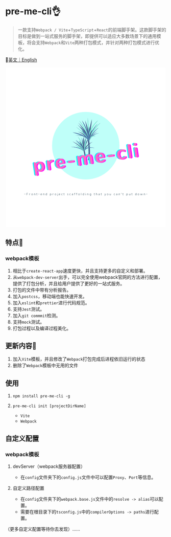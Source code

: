 # pre-me-cli👌

> 一款支持`Webpack / Vite`+`TypeScript`+`React`的前端脚手架。这款脚手架的目标是做到一站式服务的脚手架，即提供可以适应大多数场景下的通用模板，将会支持`Webpack`和`Vite`两种打包模式，并针对两种打包模式进行优化。

 📎[英文｜English](./README.md)

<div  align="center">    
  <img src="./images/logo.png">
</div>

## 特点🎉

### webpack模板

1. 相比于`create-react-app`速度更快，并且支持更多的自定义和部署。
2. 从`webpack-dev-server`出手，可以完全使用webpack官网的方法进行配置，提供了打包分析，并且给用户提供了更好的一站式服务。
3. 打包的文件中带有分析报告。
4. 加入`postcss`，移动端也能快速开发。
5. 加入`eslint`和`prettier`进行代码规范。
6. 支持`Jest`测试。
7. 加入`git commmit`检测。
8. 支持`mock`测试。
9. 打包过程以及编译过程美化。

## 更新内容👏

1. 加入`Vite`模板，并且修改了`Webpack`打包完成后进程依旧运行的状态
2. 删除了`Webpack`模板中无用的文件

## 使用

1. `npm install pre-me-cli -g`

2. `pre-me-cli init [projectDirName]`
   - `Vite`
   - `Webpack`

## 自定义配置

### webpack模板

1. devServer（webpack服务器配置）
   - 在`config`文件夹下的`config.js`文件中可以配置`Proxy`、`Port`等信息。

2. 自定义路径配置
   - 在`config`文件夹下的`webpack.base.js`文件中的`resolve -> alias`可以配置。
   - 需要在根目录下的`tsconfig.js`中的`compilerOptions -> paths`进行配置。

（更多自定义配置等待你去发现）……
